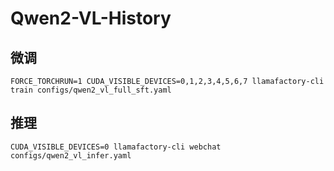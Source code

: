 # Qwen2-VL-History

## 微调
```shell
FORCE_TORCHRUN=1 CUDA_VISIBLE_DEVICES=0,1,2,3,4,5,6,7 llamafactory-cli train configs/qwen2_vl_full_sft.yaml
```

## 推理

```shell
CUDA_VISIBLE_DEVICES=0 llamafactory-cli webchat configs/qwen2_vl_infer.yaml
```